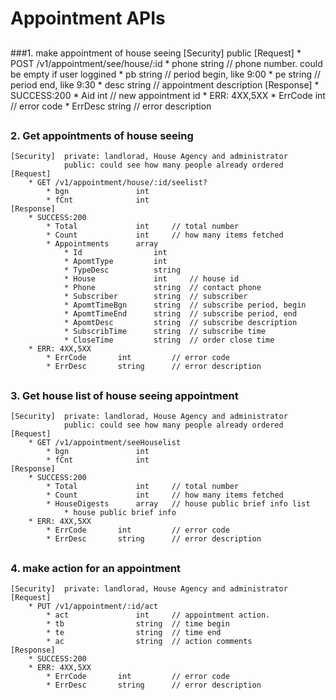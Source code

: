 # Appointment APIs

##
###1. make appointment of house seeing
	[Security]	public
	[Request]
  		* POST /v1/appointment/see/house/:id
	  		* phone			string	// phone number. could be empty if user loggined 
	  		* pb			string	// period begin, like 9:00
	  		* pe			string 	// period end, like 9:30
	  		* desc			string	// appointment description
	[Response]
		* SUCCESS:200 
			* Aid    		int		// new appointment id
		* ERR: 4XX,5XX
	  		* ErrCode		int			// error code
	  		* ErrDesc		string		// error description
##

### 2. Get appointments of house seeing
	[Security]	private: landlorad, House Agency and administrator
				public: could see how many people already ordered
	[Request]
  		* GET /v1/appointment/house/:id/seelist?
	  		* bgn				int
	  		* fCnt				int
	[Response]
		* SUCCESS:200 
			* Total    			int		// total number
			* Count				int		// how many items fetched
			* Appointments		array
				* Id				int
				* ApomtType			int
				* TypeDesc			string
				* House				int		// house id
				* Phone				string	// contact phone
				* Subscriber		string	// subscriber
				* ApomtTimeBgn		string	// subscribe period, begin
				* ApomtTimeEnd		string	// subscribe period, end
				* ApomtDesc			string	// subscribe description
				* SubscribTime		string	// subscribe time
				* CloseTime			string	// order close time
		* ERR: 4XX,5XX
	  		* ErrCode		int			// error code
	  		* ErrDesc		string		// error description
##

### 3. Get house list of house seeing appointment
	[Security]	private: landlorad, House Agency and administrator
				public: could see how many people already ordered
	[Request]
  		* GET /v1/appointment/seeHouselist
	  		* bgn				int
	  		* fCnt				int
	[Response]
		* SUCCESS:200 
			* Total    			int		// total number
			* Count				int		// how many items fetched
			* HouseDigests		array	// house public brief info list
				* house public brief info
		* ERR: 4XX,5XX
	  		* ErrCode		int			// error code
	  		* ErrDesc		string		// error description
##

### 4. make action for an appointment
	[Security]	private: landlorad, House Agency and administrator
	[Request]
  		* PUT /v1/appointment/:id/act
	  		* act				int		// appointment action. 
	  		* tb				string	// time begin
	  		* te				string	// time end
	  		* ac				string	// action comments
	[Response]
		* SUCCESS:200 
		* ERR: 4XX,5XX
	  		* ErrCode		int			// error code
	  		* ErrDesc		string		// error description
